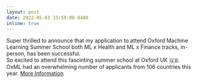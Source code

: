 ```yaml
---
layout: post
date: 2022-05-03 15:59:00-0400
inline: true
---
```


Super thrilled to announce that my application to attend Oxford Machine Learning Summer School both ML x Health and ML x Finance tracks, in-person, has been successful. <br/>
So excited to attend this fascinting summer school at Oxford UK 🇬🇧. <br/>
OxML had an overwhelming number of applicants from 106 countries this year.  <a href="https://www.oxfordml.school">More Information</a>
